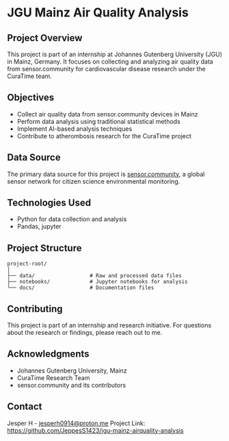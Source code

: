 # JGU Mainz Air Quality Analysis

## Project Overview
This project is part of an internship at Johannes Gutenberg University (JGU) in Mainz, Germany. It focuses on collecting and analyzing air quality data from sensor.community for cardiovascular disease research under the CuraTime team.

## Objectives
- Collect air quality data from sensor.community devices in Mainz
- Perform data analysis using traditional statistical methods
- Implement AI-based analysis techniques
- Contribute to atherombosis research for the CuraTime project

## Data Source
The primary data source for this project is [sensor.community](https://sensor.community/), a global sensor network for citizen science environmental monitoring.

## Technologies Used
- Python for data collection and analysis
- Pandas, jupyter

## Project Structure
```
project-root/
│
├── data/                  # Raw and processed data files
├── notebooks/             # Jupyter notebooks for analysis
└── docs/                  # Documentation files
```

## Contributing
This project is part of an internship and research initiative. For questions about the research or findings, please reach out to me.

## Acknowledgments
- Johannes Gutenberg University, Mainz
- CuraTime Research Team
- sensor.community and its contributors

## Contact
Jesper H - jesperh0914@proton.me
Project Link: https://github.com/JeppesS1423/jgu-mainz-airquality-analysis
